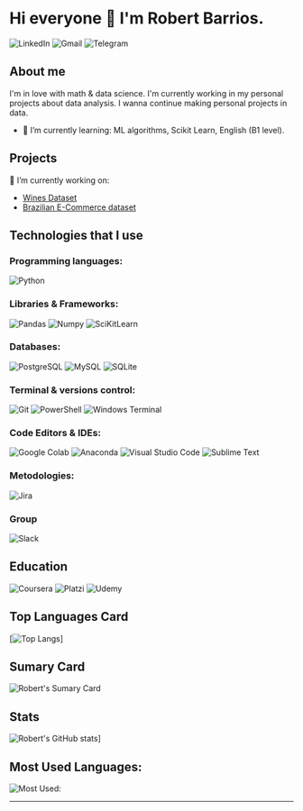 # Hi everyone 👋 I'm Robert Barrios. 

![LinkedIn](https://img.shields.io/badge/LinkedIn-0077B5?style=for-the-badge&logo=linkedin&logoColor=white)
![Gmail](https://img.shields.io/badge/Gmail-D14836?style=for-the-badge&logo=gmail&logoColor=white?)
![Telegram](https://img.shields.io/badge/Telegram-2CA5E0?style=for-the-badge&logo=telegram&logoColor=white)

## About me
I'm in love with math & data science. I'm currently working in my personal projects about data analysis.
I wanna continue making personal projects in data.




- 🌱 I’m currently learning: ML algorithms, Scikit Learn, English (B1 level).


## Projects
🔭 I’m currently working on: 
- [Wines Dataset](https://github.com/robertbarac/EDA-Wines)
- [Brazilian E-Commerce dataset](https://github.com/robertbarac/EDA-Brazilian-ecommerce)

## Technologies that I use

### Programming languages:
![Python](https://img.shields.io/badge/Python-FFD43B?style=for-the-badge&logo=python&logoColor=blue)

### Libraries & Frameworks:
![Pandas](https://img.shields.io/badge/Pandas-2C2D72?style=for-the-badge&logo=pandas&logoColor=white) ![Numpy](https://img.shields.io/badge/Numpy-777BB4?style=for-the-badge&logo=numpy&logoColor=white) ![SciKitLearn](https://img.shields.io/badge/scikit_learn-F7931E?style=for-the-badge&logo=scikit-learn&logoColor=white)

### Databases: 
![PostgreSQL](https://img.shields.io/badge/PostgreSQL-316192?style=for-the-badge&logo=postgresql&logoColor=white) ![MySQL](https://img.shields.io/badge/MySQL-005C84?style=for-the-badge&logo=mysql&logoColor=white) ![SQLite](https://img.shields.io/badge/SQLite-07405E?style=for-the-badge&logo=sqlite&logoColor=white)

### Terminal & versions control:
![Git](https://img.shields.io/badge/GIT-E44C30?style=for-the-badge&logo=git&logoColor=white) ![PowerShell](https://img.shields.io/badge/powershell-5391FE?style=for-the-badge&logo=powershell&logoColor=white) ![Windows Terminal](https://img.shields.io/badge/windows%20terminal-4D4D4D?style=for-the-badge&logo=windows%20terminal&logoColor=white)

### Code Editors & IDEs:
![Google Colab](https://img.shields.io/badge/Colab-F9AB00?style=for-the-badge&logo=googlecolab&color=525252) ![Anaconda](https://img.shields.io/badge/conda-342B029.svg?&style=for-the-badge&logo=anaconda&logoColor=white) ![Visual Studio Code](https://img.shields.io/badge/Visual_Studio_Code-0078D4?style=for-the-badge&logo=visual%20studio%20code&logoColor=white) ![Sublime Text](https://img.shields.io/badge/sublime_text-%23575757.svg?&style=for-the-badge&logo=sublime-text&logoColor=important)

### Metodologies:
![Jira](https://img.shields.io/badge/Jira-0052CC?style=for-the-badge&logo=Jira&logoColor=white)

### Group
![Slack](https://img.shields.io/badge/Slack-4A154B?style=for-the-badge&logo=slack&logoColor=white)

## Education
![Coursera](https://img.shields.io/badge/Coursera-0056D2?style=for-the-badge&logo=Coursera&logoColor=white) ![Platzi](https://img.shields.io/badge/Platzi-98CA3F?style=for-the-badge&logo=platzi&logoColor=white) ![Udemy](https://img.shields.io/badge/Udemy-EC5252?style=for-the-badge&logo=Udemy&logoColor=white)

## Top Languages Card
[![Top Langs](https://github-readme-stats.vercel.app/api/top-langs/?username=robertbarac&layout=compact)]

## Sumary Card
![Robert's Sumary Card](https://github-profile-summary-cards.vercel.app/api/cards/profile-details?username=robertbarac)

## Stats
![Robert's GitHub stats](https://github-readme-stats.vercel.app/api?username=robertbarac&show_icons=true&theme=tokyonight)]

## Most Used Languages:
![Most Used:](https://github-readme-stats.vercel.app/api/top-langs/?username={robertbarac})

---
<!--
- 👯 I’m looking to collaborate on ...
- 🤔 I’m looking for help with ...
- 💬 Ask me about ...

- 📫 How to reach me: ...
- 😄 Pronouns: ...
- ⚡ Fun fact: ...
(https://github.com/robertbarac/github-readme-stats)
(mailto:ryba.9125@gmail.com)
-->
